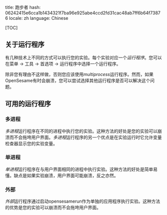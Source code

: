 title: 跑步者
hash: 06242415e6cca1b1434321f7ba96e925abe4ccd2fd31cac48ab7ff6b64f73876
locale: zh
language: Chinese

[TOC]


## 关于运行程序

有几种技术上不同的方式可以执行您的实验。每个实验对应一个*运行程序*。您可以在菜单 → 工具 → 首选项 → 运行程序中选择一个运行程序。

除非您有理由不这样做，否则您应该使用*multiprocess*运行程序。然而，如果OpenSesame有时会崩溃，您可以尝试选择其他运行程序是否可以解决这个问题。


## 可用的运行程序

### 多进程

*多进程*运行程序在不同的进程中执行您的实验。这种方法的好处是您的实验可以崩溃而不会拖垮用户界面。*多进程*运行程序的另一个优点是在实验运行时它允许变量检查器显示您的实验变量。

### 单进程

*单进程*运行程序在与用户界面相同的进程中执行实验。这种方法的好处是简单易懂。缺点是如果实验崩溃，用户界面可能崩溃，反之亦然。

### 外部

*外部*运行程序通过启动opensesamerun作为单独的应用程序执行实验。这种方法的优势是您的实验可以崩溃而不会拖垮用户界面。